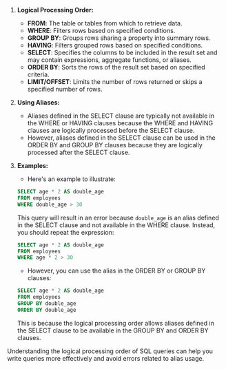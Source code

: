 1. **Logical Processing Order:**
   - **FROM**: The table or tables from which to retrieve data.
   - **WHERE**: Filters rows based on specified conditions.
   - **GROUP BY**: Groups rows sharing a property into summary rows.
   - **HAVING**: Filters grouped rows based on specified conditions.
   - **SELECT**: Specifies the columns to be included in the result set and may contain expressions, aggregate functions, or aliases.
   - **ORDER BY**: Sorts the rows of the result set based on specified criteria.
   - **LIMIT/OFFSET**: Limits the number of rows returned or skips a specified number of rows.

2. **Using Aliases:**
   - Aliases defined in the SELECT clause are typically not available in the WHERE or HAVING clauses because the WHERE and HAVING clauses are logically processed before the SELECT clause.
   - However, aliases defined in the SELECT clause can be used in the ORDER BY and GROUP BY clauses because they are logically processed after the SELECT clause.

3. **Examples:**
   - Here's an example to illustrate:

   ```sql
   SELECT age * 2 AS double_age
   FROM employees
   WHERE double_age > 30
   ```

   This query will result in an error because `double_age` is an alias defined in the SELECT clause and not available in the WHERE clause. Instead, you should repeat the expression:

   ```sql
   SELECT age * 2 AS double_age
   FROM employees
   WHERE age * 2 > 30
   ```

   - However, you can use the alias in the ORDER BY or GROUP BY clauses:

   ```sql
   SELECT age * 2 AS double_age
   FROM employees
   GROUP BY double_age
   ORDER BY double_age
   ```

   This is because the logical processing order allows aliases defined in the SELECT clause to be available in the GROUP BY and ORDER BY clauses.

Understanding the logical processing order of SQL queries can help you write queries more effectively and avoid errors related to alias usage.